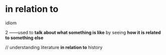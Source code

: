 # in relation to

idiom

2 ——used to **talk about what something is like** by seeing **how it is related to something else**

// understanding literature **in relation to** history